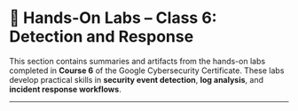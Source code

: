 # 🧪 Hands-On Labs – Class 6: Detection and Response

This section contains summaries and artifacts from the hands-on labs completed in **Course 6** of the Google Cybersecurity Certificate. These labs develop practical skills in **security event detection**, **log analysis**, and **incident response workflows**.

---
